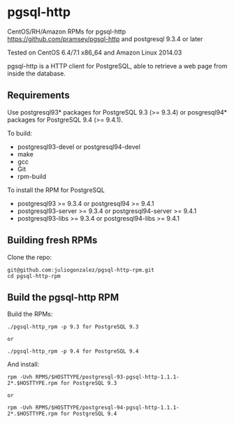 pgsql-http
==========

CentOS/RH/Amazon RPMs for pgsql-http <https://github.com/pramsey/pgsql-http> and postgresql 9.3.4 or later

Tested on CentOS 6.4/7.1 x86_64 and Amazon Linux 2014.03

pgsql-http is a HTTP client for PostgreSQL, able to retrieve a web page from inside the database.

Requirements
------------

Use postgresql93\* packages for PostgreSQL 9.3 (>= 9.3.4) or posgresql94\* packages for PostgreSQL 9.4 (>= 9.4.1).

To build: 

* postgresql93-devel or postgresql94-devel
* make
* gcc
* Git
* rpm-build

To install the RPM for PostgreSQL

* postgresql93 >= 9.3.4 or postgresql94 >= 9.4.1
* postgresql93-server >= 9.3.4 or postgresql94-server >= 9.4.1
* postgresql93-libs >= 9.3.4 or postgresql94-libs >= 9.4.1

Building fresh RPMs
-------------------

Clone the repo: 

    git@github.com:juliogonzalez/pgsql-http-rpm.git
    cd pgsql-http-rpm


Build the pgsql-http RPM
---------------------

Build the RPMs:

    ./pgsql-http_rpm -p 9.3 for PostgreSQL 9.3

    or

    ./pgsql-http_rpm -p 9.4 for PostgreSQL 9.4

And install:

    rpm -Uvh RPMS/$HOSTTYPE/postgresql-93-pgsql-http-1.1.1-2*.$HOSTTYPE.rpm for PostgreSQL 9.3

    or

    rpm -Uvh RPMS/$HOSTTYPE/postgresql-94-pgsql-http-1.1.1-2*.$HOSTTYPE.rpm for PostgreSQL 9.4
